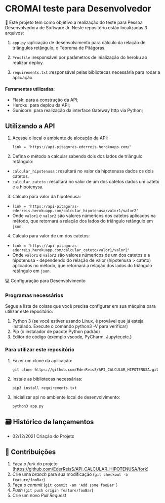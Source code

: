 # CROMAI teste para Desenvolvedor 
📜 Este projeto tem como objetivo a realização do teste para Pessoa Desenvolvedora de Software Jr.
Neste repositório estão localizadas 3 arquivos:
1. ```app.py``` :aplicação de desenvolvimento para cálculo da relação de triângulos retângulo, o Teorema de Pitágoras.
    
2. ```Procfile``` :responsável por parâmetros de inialização do heroku ao realizar deploy. 
    
3. ```requirements.txt``` :responsável pelas bibliotecas necessária para rodar a aplicação.

#### Ferramentas utilizadas:
- Flask: para a construção da API;
- Heroku: para deplou da API;
- Gunicorn: para realização da interface Gateway http via Python;



## Utilizando a API
1. Acesse o local o ambiente de alocação da API:
    ```
    link = 'https://api-pitagoras-ederreis.herokuapp.com/'
    ```
2. Defina o método a calcular sabendo dois dos lados de triângulo retângulo:
 - ```calcular_hipotenusa``` : resultará no valor da hipotenusa dados os dois catetos.
 - ```calcular_cateto``` : resultará no valor de um dos catetos dados um cateto e a hipotenysa.
 
3. Cálculo para valor da hipotenusa:
 - ```link = 'https://api-pitagoras-ederreis.herokuapp.com/calcular_hipotenusa/valor1/valor2'```
 - Onde ```valor1``` e ```valor2``` são valores númericos dos catetos aplicados na método, que retornará a relação dos lados do triângulo retângulo em ```json```.

4. Cálculo para valor de um dos catetos:
- ```link = 'https://api-pitagoras-ederreis.herokuapp.com/calcular_cateto/valor1/valor2'```
-  Onde ```valor1``` e ```valor2``` são valores númericos de um dos catetos e a hipotenusa - dependendo do relação de valor (hipotenusa > cateto) aplicados no método, que retornará a relação dos lados do triângulo retângulo em ```json```.


💻 Configuração para Desenvolvimento

### Programas necessários
Segue a lista de coisas que você precisa configurar em sua máquina para utilizar este repositório:

1. Python 3  (se você estiver usando Linux, é provável que já esteja instalado. Execute o comando python3 -V para verificar)
2. Pip  (o instalador de pacote Python padrão)
3. Editor de código (exemplo vscode, PyCharm, Jupyter,etc.)

### Para utilizar este repositório
1. Fazer um clone da aplicação:
    ```shell
    git clone https://github.com/EderReisS/API_CALCULAR_HIPOTENUSA.git
    ```
2. Instale as bibliotecas necessárias:
    ```shell
    pip3 install requirements.txt
    ```
3. Inicializar api no ambiente local de desenvolvimento:
    ```shell
    python3 app.py
    ```

## 🗃 Histórico de lançamentos

* 02/12/2021 Criação do Projeto


## 🚀 Contribuições

1. Faça o _fork_ do projeto (<https://github.com/EderReisS/API_CALCULAR_HIPOTENUSA/fork>)
2. Crie uma _branch_ para sua modificação (`git checkout -b feature/fooBar`)
3. Faça o _commit_ (`git commit -am 'Add some fooBar'`)
4. _Push_ (`git push origin feature/fooBar`)
5. Crie um novo _Pull Request_
